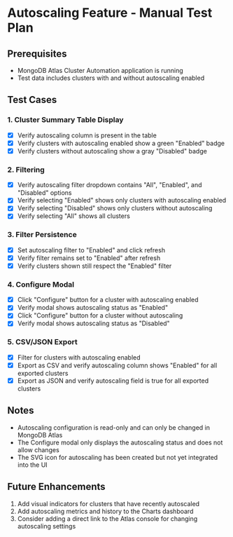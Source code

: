 # Autoscaling Feature - Manual Test Plan

## Prerequisites
- MongoDB Atlas Cluster Automation application is running
- Test data includes clusters with and without autoscaling enabled

## Test Cases

### 1. Cluster Summary Table Display
- [x] Verify autoscaling column is present in the table
- [x] Verify clusters with autoscaling enabled show a green "Enabled" badge
- [x] Verify clusters without autoscaling show a gray "Disabled" badge

### 2. Filtering
- [x] Verify autoscaling filter dropdown contains "All", "Enabled", and "Disabled" options
- [x] Verify selecting "Enabled" shows only clusters with autoscaling enabled
- [x] Verify selecting "Disabled" shows only clusters without autoscaling
- [x] Verify selecting "All" shows all clusters

### 3. Filter Persistence
- [x] Set autoscaling filter to "Enabled" and click refresh
- [x] Verify filter remains set to "Enabled" after refresh
- [x] Verify clusters shown still respect the "Enabled" filter

### 4. Configure Modal
- [x] Click "Configure" button for a cluster with autoscaling enabled
- [x] Verify modal shows autoscaling status as "Enabled"
- [x] Click "Configure" button for a cluster without autoscaling
- [x] Verify modal shows autoscaling status as "Disabled"

### 5. CSV/JSON Export
- [x] Filter for clusters with autoscaling enabled
- [x] Export as CSV and verify autoscaling column shows "Enabled" for all exported clusters
- [x] Export as JSON and verify autoscaling field is true for all exported clusters

## Notes
- Autoscaling configuration is read-only and can only be changed in MongoDB Atlas
- The Configure modal only displays the autoscaling status and does not allow changes
- The SVG icon for autoscaling has been created but not yet integrated into the UI

## Future Enhancements
1. Add visual indicators for clusters that have recently autoscaled
2. Add autoscaling metrics and history to the Charts dashboard
3. Consider adding a direct link to the Atlas console for changing autoscaling settings

